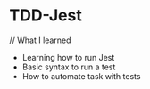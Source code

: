 # TDD-Jest

// What I learned 
-  Learning how to run Jest
-  Basic syntax to run a test
-  How to automate task with tests
